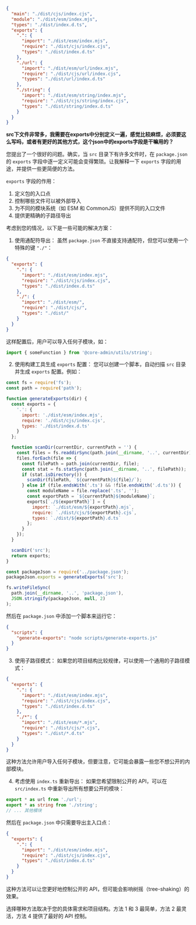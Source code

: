 ```json
{
  "main": "./dist/cjs/index.cjs",
  "module": "./dist/esm/index.mjs",
  "types": "./dist/index.d.ts",
  "exports": {
    ".": {
      "import": "./dist/esm/index.mjs",
      "require": "./dist/cjs/index.cjs",
      "types": "./dist/index.d.ts"
    },
    "./url": {
      "import": "./dist/esm/url/index.mjs",
      "require": "./dist/cjs/url/index.cjs",
      "types": "./dist/url/index.d.ts"
    },
    "./string": {
      "import": "./dist/esm/string/index.mjs",
      "require": "./dist/cjs/string/index.cjs",
      "types": "./dist/string/index.d.ts"
    }
  }
}
```

**src下文件非常多，我需要在exports中分别定义一遍，感觉比较麻烦，必须要这么写吗，或者有更好的其他方式，这个json中的exports字段是干嘛用的？**

您提出了一个很好的问题。确实，当 `src` 目录下有许多文件时，在 `package.json` 的 `exports` 字段中逐一定义可能会变得繁琐。让我解释一下 `exports` 字段的用途，并提供一些更简便的方法。

`exports` 字段的作用：
1. 定义包的入口点
2. 控制哪些文件可以被外部导入
3. 为不同的模块系统（如 ESM 和 CommonJS）提供不同的入口文件
4. 提供更精确的子路径导出

考虑到您的情况，以下是一些可能的解决方案：

1. 使用通配符导出：
   虽然 `package.json` 不直接支持通配符，但您可以使用一个特殊的键 `"./"`：

```json:package.json
{
  "exports": {
    ".": {
      "import": "./dist/esm/index.mjs",
      "require": "./dist/cjs/index.cjs",
      "types": "./dist/index.d.ts"
    },
    "./": {
      "import": "./dist/esm/",
      "require": "./dist/cjs/",
      "types": "./dist/"
    }
  }
}
```

这样配置后，用户可以导入任何子模块，如：
```javascript
import { someFunction } from '@core-admin/utils/string';
```

2. 使用构建工具生成 `exports` 配置：
   您可以创建一个脚本，自动扫描 `src` 目录并生成 `exports` 配置。例如：

```javascript:scripts/generate-exports.js
const fs = require('fs');
const path = require('path');

function generateExports(dir) {
  const exports = {
    '.': {
      import: './dist/esm/index.mjs',
      require: './dist/cjs/index.cjs',
      types: './dist/index.d.ts'
    }
  };

  function scanDir(currentDir, currentPath = '') {
    const files = fs.readdirSync(path.join(__dirname, '..', currentDir));
    files.forEach(file => {
      const filePath = path.join(currentDir, file);
      const stat = fs.statSync(path.join(__dirname, '..', filePath));
      if (stat.isDirectory()) {
        scanDir(filePath, `${currentPath}${file}/`);
      } else if (file.endsWith('.ts') && !file.endsWith('.d.ts')) {
        const moduleName = file.replace('.ts', '');
        const exportPath = `${currentPath}${moduleName}`;
        exports[`./${exportPath}`] = {
          import: `./dist/esm/${exportPath}.mjs`,
          require: `./dist/cjs/${exportPath}.cjs`,
          types: `./dist/${exportPath}.d.ts`
        };
      }
    });
  }

  scanDir('src');
  return exports;
}

const packageJson = require('../package.json');
packageJson.exports = generateExports('src');

fs.writeFileSync(
  path.join(__dirname, '..', 'package.json'),
  JSON.stringify(packageJson, null, 2)
);
```

然后在 `package.json` 中添加一个脚本来运行它：

```json:package.json
{
  "scripts": {
    "generate-exports": "node scripts/generate-exports.js"
  }
}
```

3. 使用子路径模式：
   如果您的项目结构比较规律，可以使用一个通用的子路径模式：

```json:package.json
{
  "exports": {
    ".": {
      "import": "./dist/esm/index.mjs",
      "require": "./dist/cjs/index.cjs",
      "types": "./dist/index.d.ts"
    },
    "./*": {
      "import": "./dist/esm/*.mjs",
      "require": "./dist/cjs/*.cjs",
      "types": "./dist/*.d.ts"
    }
  }
}
```

这种方法允许用户导入任何子模块，但要注意，它可能会暴露一些您不想公开的内部模块。

4. 考虑使用 `index.ts` 重新导出：
   如果您希望限制公开的 API，可以在 `src/index.ts` 中重新导出所有想要公开的模块：

```typescript:src/index.ts
export * as url from './url';
export * as string from './string';
// ... 其他模块
```

然后在 `package.json` 中只需要导出主入口点：

```json:package.json
{
  "exports": {
    ".": {
      "import": "./dist/esm/index.mjs",
      "require": "./dist/cjs/index.cjs",
      "types": "./dist/index.d.ts"
    }
  }
}
```

这种方法可以让您更好地控制公开的 API，但可能会影响树摇（tree-shaking）的效果。

选择哪种方法取决于您的具体需求和项目结构。方法 1 和 3 最简单，方法 2 最灵活，方法 4 提供了最好的 API 控制。


